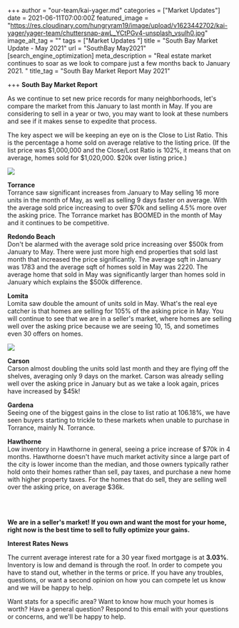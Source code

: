+++
author = "our-team/kai-yager.md"
categories = ["Market Updates"]
date = 2021-06-11T07:00:00Z
featured_image = "https://res.cloudinary.com/hungryram19/image/upload/v1623442702/kai-yager/yager-team/chuttersnap-awL_YCtPGv4-unsplash_vsulh0.jpg"
image_alt_tag = ""
tags = ["Market Updates "]
title = "South Bay Market Update - May 2021"
url = "SouthBay May2021"
[search_engine_optimization]
meta_description = "Real estate market continues to soar as we look to compare just a few months back to January 2021. "
title_tag = "South Bay Market Report May 2021"

+++
**South Bay Market Report**

As we continue to set new price records for many neighborhoods, let's compare the market from this January to last month in May. If you are considering to sell in a year or two, you may want to look at these numbers and see if it makes sense to expedite that process.   
  
The key aspect we will be keeping an eye on is the Close to List Ratio. This is the percentage a home sold on average relative to the listing price. (If the list price was $1,000,000 and the Close/Lost Ratio is 102%, it means that on average, homes sold for $1,020,000. $20k over listing price.)

![](https://res.cloudinary.com/hungryram19/image/upload/v1623441104/kai-yager/yager-team/Screen_Shot_2021-06-10_at_2.29.44_PM_mxrwmk.png)

**Torrance**  
Torrance saw significant increases from January to May selling 16 more units in the month of May, as well as selling 9 days faster on average. With the average sold price increasing to over $70k and selling 4.5% more over the asking price. The Torrance market has BOOMED in the month of May and it continues to be competitive.  
  
  
**Redondo Beach**  
Don't be alarmed with the average sold price increasing over $500k from January to May. There were just more high end properties that sold last month that increased the price significantly. The average sqft in January was 1783 and the average sqft of homes sold in May was 2220. The average home that sold in May was significantly larger than homes sold in January which explains the $500k difference.   
  
  
**Lomita**  
Lomita saw double the amount of units sold in May. What's the real eye catcher is that homes are selling for 105% of the asking price in May. You will continue to see that we are in a seller's market, where homes are selling well over the asking price because we are seeing 10, 15, and sometimes even 30 offers on homes.

![](https://res.cloudinary.com/hungryram19/image/upload/v1623441142/kai-yager/yager-team/Screen_Shot_2021-06-10_at_2.32.29_PM_ngso0f.png)

**Carson**  
Carson almost doubling the units sold last month and they are flying off the shelves, averaging only 9 days on the market. Carson was already selling well over the asking price in January but as we take a look again, prices have increased by $45k!   
  
  
**Gardena**  
Seeing one of the biggest gains in the close to list ratio at 106.18%, we have seen buyers starting to trickle to these markets when unable to purchase in Torrance, mainly N. Torrance.   
  
**Hawthorne**  
Low inventory in Hawthorne in general, seeing a price increase of $70k in 4 months. Hawthorne doesn't have much market activity since a large part of the city is lower income than the median, and those owners typically rather hold onto their homes rather than sell, pay taxes, and purchase a new home with higher property taxes. For the homes that do sell, they are selling well over the asking price, on average $36k.  
 

 

**We are in a seller's market! If you own and want the most for your home, right now is the best time to sell to fully optimize your gains.**   
  
**Interest Rates News** 

The current average interest rate for a 30 year fixed mortgage is at **3.03%**. Inventory is low and demand is through the roof. In order to compete you have to stand out, whether in the terms or price. If you have any troubles, questions, or want a second opinion on how you can compete let us know and we will be happy to help. 

  
Want stats for a specific area? Want to know how much your homes is worth? Have a general question? Respond to this email with your questions or concerns, and we'll be happy to help. 